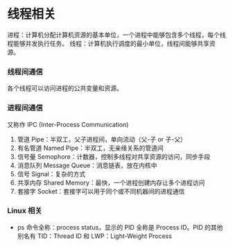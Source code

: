 # 线程相关

进程：计算机分配计算机资源的基本单位，一个进程中能够包含多个线程，每个线程能够并发执行任务。
线程：计算机执行调度的最小单位，线程间能够共享资源。

### 线程间通信
各个线程可以访问进程的公共变量和资源。


### 进程间通信
又称作 IPC (Inter-Process Communication) 
1. 管道 Pipe：半双工，父子进程间，单向流动（父-子 or 子-父）
2. 有名管道 Named Pipe：半双工，无亲缘关系的管道间
3. 信号量 Semophore：计数器，控制多线程对共享资源的访问，同步手段
4. 消息队列 Message Queue：消息链表，放在内核中
5. 信号 Signal：复杂的方式
6. 共享内存 Shared Memory：最快，一个进程创建内存让多个进程访问
7. 套接字 Socket：套接字可以用于同个或不同机器间的进程通信

### Linux 相关
- ps 命令全称：process status，显示的 PID 全称是 Process ID。PID 的其他别名有 TID：Thread ID 和 LWP：Light-Weight Process